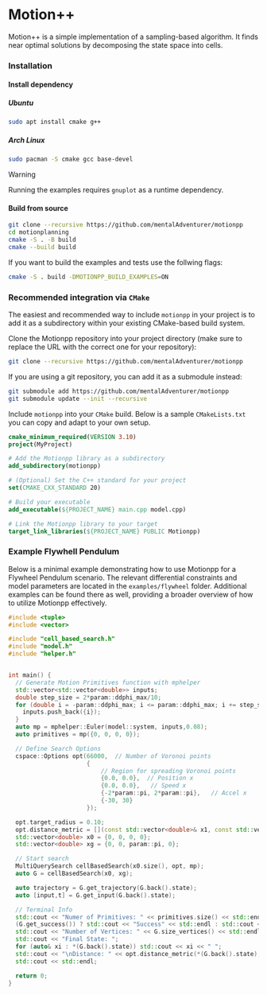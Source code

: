 # Motion++

Motion++ is a simple implementation of a sampling-based algorithm. 
It finds near optimal solutions by decomposing the state space into cells.

### Installation

#### Install dependency

##### Ubuntu
```bash
sudo apt install cmake g++
```

##### Arch Linux
```bash
sudo pacman -S cmake gcc base-devel
```

> [!WARNING]
> Running the examples requires `gnuplot` as a runtime dependency.

#### Build from source

```bash
git clone --recursive https://github.com/mentalAdventurer/motionpp
cd motionplanning
cmake -S . -B build
cmake --build build
```

If you want to build the examples and tests use the follwing flags:

```bash
cmake -S . build -DMOTIONPP_BUILD_EXAMPLES=ON
```

### Recommended integration via `CMake`

The easiest and recommended way to include `motionpp` in your project is to add it as a subdirectory within your existing CMake-based build system.

Clone the Motionpp repository into your project directory (make sure to replace the URL with the correct one for your repository):

```bash
git clone --recursive https://github.com/mentalAdventurer/motionpp
```

If you are using a git repository, you can add it as a submodule instead:

```bash
git submodule add https://github.com/mentalAdventurer/motionpp
git submodule update --init --recursive
```
Include `motionpp` into your `CMake` build.
Below is a sample `CMakeLists.txt` you can copy and adapt to your own setup.

```cmake
cmake_minimum_required(VERSION 3.10)
project(MyProject)

# Add the Motionpp library as a subdirectory
add_subdirectory(motionpp)

# (Optional) Set the C++ standard for your project
set(CMAKE_CXX_STANDARD 20)

# Build your executable
add_executable(${PROJECT_NAME} main.cpp model.cpp)

# Link the Motionpp library to your target
target_link_libraries(${PROJECT_NAME} PUBLIC Motionpp)
```

### Example Flywhell Pendulum

Below is a minimal example demonstrating how to use Motionpp for a Flywheel Pendulum scenario.
The relevant differential constraints and model parameters are located in the `examples/flywheel` folder.
Additional examples can be found there as well, providing a broader overview of how to utilize Motionpp effectively.

```cpp
#include <tuple>
#include <vector>

#include "cell_based_search.h"
#include "model.h"
#include "helper.h"


int main() {
  // Generate Motion Primitives function with mphelper
  std::vector<std::vector<double>> inputs;
  double step_size = 2*param::ddphi_max/10;
  for (double i = -param::ddphi_max; i <= param::ddphi_max; i += step_size) {
    inputs.push_back({i});
  }
  auto mp = mphelper::Euler(model::system, inputs,0.08);
  auto primitives = mp({0, 0, 0, 0});

  // Define Search Options
  cspace::Options opt(66000,  // Number of Voronoi points
                      {
                          // Region for spreading Voronoi points
                          {0.0, 0.0},  // Position x
                          {0.0, 0.0},   // Speed x
                          {-2*param::pi, 2*param::pi},   // Accel x
                          {-30, 30}
                      });

  opt.target_radius = 0.10;
  opt.distance_metric = [](const std::vector<double>& x1, const std::vector<double>& x2){return std::abs(x1[2]-x2[2])+std::abs(x1[3]-x2[3]);};
  std::vector<double> x0 = {0, 0, 0, 0};
  std::vector<double> xg = {0, 0, param::pi, 0};

  // Start search
  MultiQuerySearch cellBasedSearch(x0.size(), opt, mp);
  auto G = cellBasedSearch(x0, xg);

  auto trajectory = G.get_trajectory(G.back().state);
  auto [input,t] = G.get_input(G.back().state);

  // Terminal Info
  std::cout << "Numer of Primitives: " << primitives.size() << std::endl;
  (G.get_success()) ? std::cout << "Success" << std::endl : std::cout << "Failure" << std::endl;
  std::cout << "Number of Vertices: " << G.size_vertices() << std::endl;
  std::cout << "Final State: ";
  for (auto& xi : *(G.back().state)) std::cout << xi << " ";
  std::cout << "\nDistance: " << opt.distance_metric(*(G.back().state),xg) << "\n";
  std::cout << std::endl;

  return 0;
}
```
